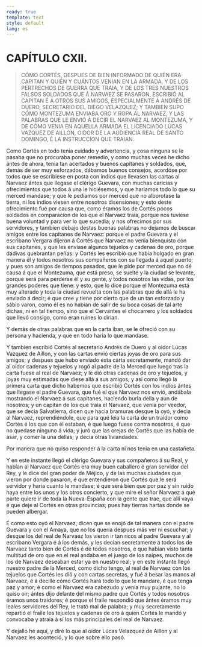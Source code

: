 ```yaml
---
ready: true
template: text
style: default
lang: es
---
```


# CAPÍTULO CXII.

> CÓMO CORTÉS, DESPUES DE BIEN INFORMADO DE QUIÉN ERA CAPITAN Y QUIÉN Y
> CUÁNTOS VENIAN EN LA ARMADA, Y DE LOS PERTRECHOS DE GUERRA QUE TRAIA, Y
> DE LOS TRES NUESTROS FALSOS SOLDADOS QUE Á NARVAEZ SE PASARON, ESCRIBIÓ
> AL CAPITAN É Á OTROS SUS AMIGOS, ESPECIALMENTE Á ANDRÉS DE DUERO,
> SECRETARIO DEL DIEGO VELAZQUEZ; Y TAMBIEN SUPO CÓMO MONTEZUMA ENVIABA
> ORO Y ROPA AL NARVAEZ, Y LAS PALABRAS QUE LE ENVIÓ Á DECIR EL NARVAEZ
> AL MONTEZUMA, Y DE CÓMO VENIA EN AQUELLA ARMADA EL LICENCIADO LÚCAS
> VAZQUEZ DE AILLON, OIDOR DE LA AUDIENCIA REAL DE SANTO DOMINGO, É LA
> INSTRUCCION QUE TRAIAN.


Como Cortés en todo tenia cuidado y advertencia, y cosa ninguna se le
pasaba que no procuraba poner remedio, y como muchas veces he dicho
ántes de ahora, tenia tan acertados y buenos capitanes y soldados,
que, demás de ser muy esforzados, dábamos buenos consejos, acordóse
por todos que se escribiese en posta con indios que llevasen las
cartas al Narvaez ántes que llegase el clérigo Guevara, con muchas
caricias y ofrecimientos que todos á una le hiciésemos, y que hariamos
todo lo que su merced mandase; y que le pediamos por merced que no
alborotase la tierra, ni los indios viesen entre nosotros disensiones;
y esto deste ofrecimiento fué por causa que, como éramos los de Cortés
pocos soldados en comparacion de los que el Narvaez traia, porque nos
tuviese buena voluntad y para ver lo que sucedia; y nos ofrecimos por
sus servidores, y tambien debajo destas buenas palabras no dejamos de
buscar amigos entre los capitanes de Narvaez: porque el padre Guevara y
el escribano Vergara dijeron á Cortés que Narvaez no venia bienquisto
con sus capitanes, y que les enviase algunos tejuelos y cadenas de
oro, porque dádivas quebrantan peñas: y Cortés les escribió que habia
holgado en gran manera él y todos nosotros sus compañeros con su
llegada á aquel puerto; y pues son amigos de tiempos pasados, que le
pide por merced que no dé causa á que el Montezuma, que está preso, se
suelte y la ciudad se levante, porque será para perderse él y su gente,
y todos nosotros las vidas, por los grandes poderes que tiene: y esto,
que lo dice porque el Montezuma está muy alterado y toda la ciudad
revuelta con las palabras que de allá le ha enviado á decir; é que cree
y tiene por cierto que de un tan esforzado y sábio varon, como él
es no habian de salir de su boca cosas de tal arte dichas, ni en tal
tiempo, sino que el Cervantes el chocarrero y los soldados que llevó
consigo, como eran ruines lo dirian.

Y demás de otras palabras que en la carta iban, se le ofreció con su
persona y hacienda, y que en todo haria lo que mandase.

Y tambien escribió Cortés al secretario Andrés de Duero y al oidor
Lúcas Vazquez de Aillon, y con las cartas envió ciertas joyas de oro
para sus amigos; y despues que hubo enviado esta carta secretamente,
mandó dar al oidor cadenas y tejuelos y rogó al padre de la Merced que
luego tras la carta fuese al real de Narvaez; y le dió otras cadenas
de oro y tejuelos, y joyas muy estimadas que diese allá á sus amigos,
y así como llegó la primera carta que dicho habemos que escribió
Cortés con los indios ántes que llegase el padre Guevara, que fué el
que Narvaez nos envió, andábala mostrando el Narvaez á sus capitanes,
haciendo burla della y aun de nosotros; y un capitan de los que traia
el Narvaez, que venia por veedor, que se decia Salvatierra, dicen que
hacia bramuras desque la oyó, y decia al Narvaez, reprendiéndole, que
para qué leia la carta de un traidor como Cortés é los que con él
estaban, é que luego fuese contra nosotros, é que no quedase ninguno á
vida; y juró que las orejas de Cortés que las habia de asar, y comer la
una dellas; y decia otras liviandades.

Por manera que no quiso responder á la carta ni nos tenia en una
castañeta.

Y en este instante llegó el clérigo Guevara y sus compañeros á su Real,
y hablan al Narvaez que Cortés era muy buen caballero é gran servidor
del Rey, y le dice del gran poder de Méjico, y de las muchas ciudades
que vieron por donde pasaron, é que entendieron que Cortés que le será
servidor y haria cuanto le mandase; é que será bien que por paz y sin
ruido haya entre los unos y los otros concierto, y que mire el señor
Narvaez á qué parte quiere ir de toda la Nueva-España con la gente que
trae, que allí vaya é que deje al Cortés en otras provincias; pues hay
tierras hartas donde se pueden albergar.

É como esto oyó el Narvaez, dicen que se enojó de tal manera con el
padre Guevara y con el Amaya, que no los queria despues más ver ni
escuchar; y desque los del real de Narvaez los vieron ir tan ricos
al padre Guevara y al escribano Vergara é á los demás, y les decian
secretamente á todos los de Narvaez tanto bien de Cortés é de todos
nosotros, é que habian visto tanta multitud de oro que en el real
andaba en el juego de los naipes, muchos de los de Narvaez deseaban
estar ya en nuestro real; y en este instante llegó nuestro padre de
la Merced, como dicho tengo, al real de Narvaez con los tejuelos que
Cortés les dió y con cartas secretas, y fué á besar las manos al
Narvaez, é á decille cómo Cortés hará todo lo que le mandare, é que
tenga paz y amor; é como el Narvaez era cabezudo y venia muy pujante,
no lo quiso oir; ántes dijo delante del mismo padre que Cortés y todos
nosotros éramos unos traidores; é porque el fraile respondió que ántes
éramos muy leales servidores del Rey, le trató mal de palabra; y muy
secretamente repartió el fraile los tejuelos y cadenas de oro á quien
Cortés le mandó y convocaba y atraia á sí los más principales del real
de Narvaez.

Y dejallo hé aquí, y diré lo que al oidor Lúcas Velazquez de Aillon y
al Narvaez les aconteció, y lo que sobre ello pasó.

